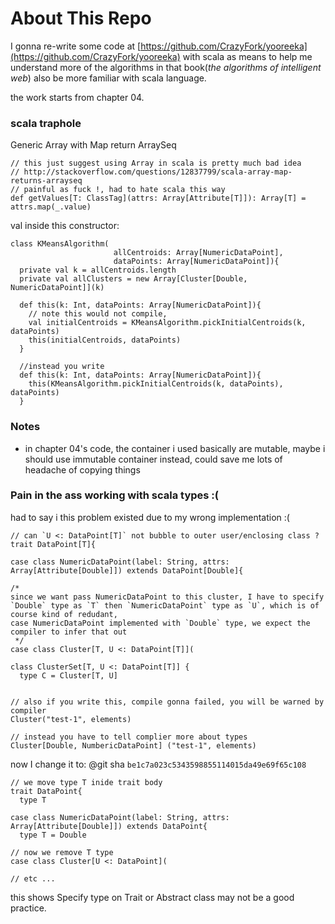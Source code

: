 # About This Repo
I gonna re-write some code at [https://github.com/CrazyFork/yooreeka](https://github.com/CrazyFork/yooreeka)
with scala as means to help me understand more of the algorithms in that book(*the algorithms of intelligent web*)
also be more familiar with scala language.

the work starts from chapter 04.



### scala traphole


Generic Array with Map return ArraySeq

    // this just suggest using Array in scala is pretty much bad idea
    // http://stackoverflow.com/questions/12837799/scala-array-map-returns-arrayseq
    // painful as fuck !, had to hate scala this way
    def getValues[T: ClassTag](attrs: Array[Attribute[T]]): Array[T] = attrs.map(_.value)



val inside this constructor:

    class KMeansAlgorithm(
                           allCentroids: Array[NumericDataPoint],
                           dataPoints: Array[NumericDataPoint]){
      private val k = allCentroids.length
      private val allClusters = new Array[Cluster[Double, NumericDataPoint]](k)
      
      def this(k: Int, dataPoints: Array[NumericDataPoint]){
        // note this would not compile, 
        val initialCentroids = KMeansAlgorithm.pickInitialCentroids(k, dataPoints)
        this(initialCentroids, dataPoints)
      }
        
      //instead you write
      def this(k: Int, dataPoints: Array[NumericDataPoint]){
        this(KMeansAlgorithm.pickInitialCentroids(k, dataPoints), dataPoints)
      }

### Notes

* in chapter 04's code, the container i used basically are mutable, maybe i should use immutable
container instead, could save me lots of headache of copying things




### Pain in the ass working with scala types :(

had to say i this problem existed due to my wrong implementation :(

    // can `U <: DataPoint[T]` not bubble to outer user/enclosing class ?
    trait DataPoint[T]{
    
    case class NumericDataPoint(label: String, attrs: Array[Attribute[Double]]) extends DataPoint[Double]{
    
    /*
    since we want pass NumericDataPoint to this cluster, I have to specify 
    `Double` type as `T` then `NumericDataPoint` type as `U`, which is of course kind of redudant,
    case NumericDataPoint implemented with `Double` type, we expect the compiler to infer that out
     */
    case class Cluster[T, U <: DataPoint[T]](

    class ClusterSet[T, U <: DataPoint[T]] {
      type C = Cluster[T, U]


    // also if you write this, compile gonna failed, you will be warned by compiler
    Cluster("test-1", elements) 
    
    // instead you have to tell complier more about types
    Cluster[Double, NumbericDataPoint] ("test-1", elements)

now I change it to: 
@git sha `be1c7a023c5343598855114015da49e69f65c108`
    
    // we move type T inide trait body
    trait DataPoint{
      type T
    
    case class NumericDataPoint(label: String, attrs: Array[Attribute[Double]]) extends DataPoint{
      type T = Double
    
    // now we remove T type
    case class Cluster[U <: DataPoint](
    
    // etc ...

this shows Specify type on Trait or Abstract class may not be a good practice.




